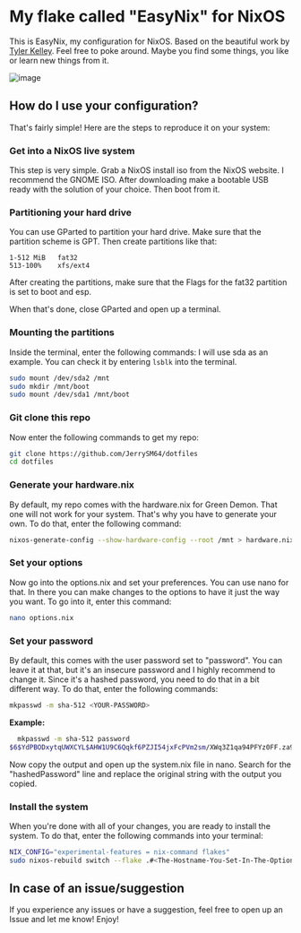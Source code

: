 # My flake called "EasyNix" for NixOS
This is EasyNix, my configuration for NixOS. Based on the beautiful work by [Tyler Kelley](https://gitlab.com/Zaney/zaneyos). Feel free to poke around. Maybe you find some things, you like or learn new things from it.

![image](https://github.com/JerrySM64/dotfiles/assets/42114389/4310d38c-564a-4a6b-b1d5-25c5e2aa890a)

## How do I use your configuration?
That's fairly simple! Here are the steps to reproduce it on your system:

### Get into a NixOS live system
This step is very simple. Grab a NixOS install iso from the NixOS website. I recommend the GNOME ISO. After downloading make a bootable USB ready with the solution of your choice. Then boot from it.

### Partitioning your hard drive
You can use GParted to partition your hard drive. Make sure that the partition scheme is GPT. Then create partitions like that:

```
1-512 MiB   fat32       
513-100%    xfs/ext4
```

After creating the partitions, make sure that the Flags for the fat32 partition is set to boot and esp.

When that's done, close GParted and open up a terminal.

### Mounting the partitions
Inside the terminal, enter the following commands: I will use sda as an example. You can check it by entering `lsblk` into the terminal.

```bash
sudo mount /dev/sda2 /mnt 
sudo mkdir /mnt/boot
sudo mount /dev/sda1 /mnt/boot
```

### Git clone this repo
Now enter the following commands to get my repo:

```bash
git clone https://github.com/JerrySM64/dotfiles
cd dotfiles
```

### Generate your hardware.nix 
By default, my repo comes with the hardware.nix for Green Demon. That one will not work for your system. That's why you have to generate your own. To do that, enter the following command:

```bash
nixos-generate-config --show-hardware-config --root /mnt > hardware.nix
```
### Set your options
Now go into the options.nix and set your preferences. You can use nano for that. In there you can make changes to the options to have it just the way you want. To go into it, enter this command:

```bash
nano options.nix
```
### Set your password
By default, this comes with the user password set to "password". You can leave it at that, but it's an insecure password and I highly recommend to change it. Since it's a hashed password, you need to do that in a bit different way. To do that, enter the following commands:

```bash
mkpasswd -m sha-512 <YOUR-PASSWORD>
```
**Example:**
```bash
  mkpasswd -m sha-512 password
$6$YdPBODxytqUWXCYL$AHW1U9C6Qqkf6PZJI54jxFcPVm2sm/XWq3Z1qa94PFYz0FF.za9gl5WZL/z/g4nFLQ94SSEzMg5GMzMjJ6Vd7.
```
Now copy the output and open up the system.nix file in nano. Search for the "hashedPassword" line and replace the original string with the output you copied.

### Install the system
When you're done with all of your changes, you are ready to install the system. To do that, enter the following commands into your terminal:

```bash
NIX_CONFIG="experimental-features = nix-command flakes" 
sudo nixos-rebuild switch --flake .#<The-Hostname-You-Set-In-The-Options-File>
```
## In case of an issue/suggestion
If you experience any issues or have a suggestion, feel free to open up an Issue and let me know! Enjoy!


